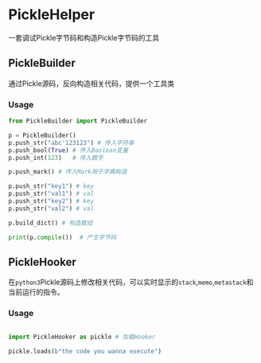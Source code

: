 # PickleHelper
一套调试Pickle字节码和构造Pickle字节码的工具
## PickleBuilder

通过Pickle源码，反向构造相关代码，提供一个工具类
### Usage
```python
from PickleBuilder import PickleBuilder

p = PickleBuilder()
p.push_str("abc'123123") # 传入字符串
p.push_bool(True) # 传入Boolean变量
p.push_int(123)   # 传入数字

p.push_mark() # 传入Mark用于字典构造

p.push_str("key1") # key
p.push_str("val1") # val
p.push_str("key2") # key
p.push_str("val2") # val

p.build_dict() # 构造数组

print(p.compile())  # 产生字节码
```


## PickleHooker

在`python3`Pickle源码上修改相关代码，可以实时显示的`stack`,`memo`,`metastack`和当前运行的指令。

### Usage

```python

import PickleHooker as pickle # 加载Hooker

pickle.loads(b"the code you wanna execute")

```
